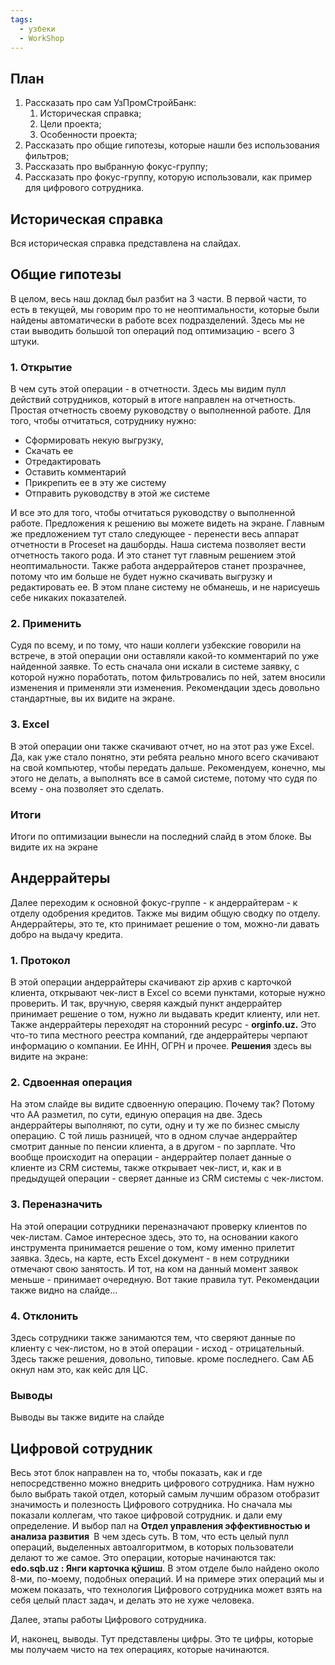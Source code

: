 ```yaml
---
tags:
  - узбеки
  - WorkShop
---
```

## План
1. Рассказать про сам УзПромСтройБанк:
	1. Историческая справка;
	2. Цели проекта;
	3. Особенности проекта;
2. Рассказать про общие гипотезы, которые нашли без использования фильтров;
3. Рассказать про выбранную фокус-группу;
4. Рассказать про фокус-группу, которую использовали, как пример для цифрового сотрудника.

## Историческая справка
Вся историческая справка представлена на слайдах.

## Общие гипотезы
В целом, весь наш доклад был разбит на 3 части. В первой части, то есть в текущей, мы говорим про то не неоптимальности, которые были найдены автоматически в работе всех подразделений. 
Здесь мы не стаи выводить большой топ операций под оптимизацию - всего 3 штуки.

### 1. Открытие 
В чем суть этой операции - в отчетности. Здесь мы видим пулл действий сотрудников, который в итоге направлен на отчетность. Простая отчетность своему руководству о выполненной работе. Для того, чтобы отчитаться, сотруднику нужно:
- Сформировать некую выгрузку,
- Скачать ее
- Отредактировать 
- Оставить комментарий
- Прикрепить ее в эту же систему
- Отправить руководству в этой же системе

И все это для того, чтобы отчитаться руководству о выполненной работе.
Предложения к решению вы можете видеть на экране. Главным же предложением тут стало следующее - перенести весь аппарат отчетности в Proceset на дашборды.
Наша система позволяет вести отчетность такого рода. И это станет тут главным решением этой неоптимальности. Также работа андеррайтеров станет прозрачнее, потому что им больше не будет нужно скачивать выгрузку и редактировать ее. 
В этом плане систему не обманешь, и не нарисуешь себе никаких показателей.

### 2. Применить
Судя по всему, и по тому, что наши коллеги узбекские говорили на встрече, в этой операции они оставляли какой-то комментарий по уже найденной заявке. То есть сначала они искали в системе заявку, с которой нужно поработать, потом фильтровались по ней, затем вносили изменения и применяли эти изменения. 
Рекомендации здесь довольно стандартные, вы их видите на экране.

### 3. Excel
В этой операции они также скачивают отчет, но на этот раз уже Excel. Да, как уже стало понятно, эти ребята реально много всего скачивают на свой компьютер, чтобы передать дальше.
Рекомендуем, конечно, мы этого не делать, а выполнять все в самой системе, потому что судя по всему - она позволяет это сделать.

### Итоги
Итоги по оптимизации вынесли на последний слайд в этом блоке. Вы видите их на экране

## Андеррайтеры
Далее переходим к основной фокус-группе - к андеррайтерам - к отделу одобрения кредитов.
Также мы видим общую сводку по отделу.
Андеррайтеры, это те, кто принимает решение о том, можно-ли давать добро на выдачу кредита.

### 1. Протокол
В этой операции андеррайтеры скачивают zip архив с карточкой клиента, открывают чек-лист в Excel со всеми пунктами, которые нужно проверить. И так, вручную, сверяя каждый пункт андеррайтер принимает решение о том, нужно ли выдавать кредит клиенту, или нет.
Также андеррайтеры переходят на сторонний ресурс - **orginfo.uz.** Это что-то типа местного реестра компаний, где андеррайтеры черпают информацию о компании. Ее ИНН, ОГРН и прочее.
**Решения** здесь вы видите на экране:

### 2. Сдвоенная операция
На этом слайде вы видите сдвоенную операцию. Почему так? Потому что АА разметил, по сути, единую операция на две. Здесь андеррайтеры выполняют, по сути, одну и ту же по бизнес смыслу операцию. С той лишь разницей, что в одном случае андеррайтер смотрит данные по пенсии клиента, а в другом - по зарплате.
Что вообще происходит на операции - андеррайтер полает данные о клиенте из CRM системы, также открывает чек-лист, и, как и в предыдущей операции - сверяет данные из CRM системы с чек-листом.

### 3. Переназначить
На этой операции сотрудники переназначают проверку клиентов по чек-листам. Самое интересное здесь, это то, на основании какого инструмента принимается решение о том, кому именно прилетит заявка.
Здесь, на карте, есть Excel документ - в нем сотрудники отмечают свою занятость. И тот, на ком на данный момент заявок меньше - принимает очередную. 
Вот такие правила тут.
Рекомендации также видно на слайде...

### 4. Отклонить
Здесь сотрудники также занимаются тем, что сверяют данные по клиенту с чек-листом, но в этой операции - исход - отрицательный.
Здесь также решения, довольно, типовые. кроме последнего. Сам АБ окнул нам это, как кейс для ЦС.

### Выводы
Выводы вы также видите на слайде

## Цифровой сотрудник
Весь этот блок направлен на то, чтобы показать, как и где непосредственно можно внедрить цифрового сотрудника. Нам нужно было выбрать такой отдел, который самым лучшим образом отобразит значимость и полезность Цифрового сотрудника.
Но сначала мы показали коллегам, что такое цифровой сотрудник. и дали ему определение.
И выбор пал на **Отдел управления эффективностью и анализа развития ​**
В чем здесь суть. В том, что есть целый пулл операций, выделенных автоалгоритмом, в которых пользователи делают то же самое. Это операции, которые начинаются так: **edo.sqb.uz : Янги карточка қўшиш**.
В этом отделе было найдено около 8-ми, по-моему, подобных операций. И на примере этих операций мы и можем показать, что технология Цифрового сотрудника может взять на себя целый пласт задач, и делать это не хуже человека.

Далее, этапы работы Цифрового сотрудника. 

И, наконец, выводы. Тут представлены цифры. Это те цифры, которые мы получаем чисто на тех операциях, которые начинаются.